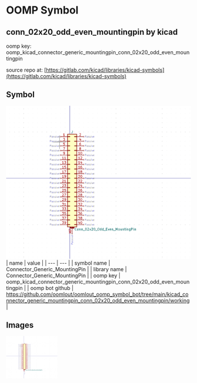 # OOMP Symbol  
## conn_02x20_odd_even_mountingpin  by kicad  
  
oomp key: oomp_kicad_connector_generic_mountingpin_conn_02x20_odd_even_mountingpin  
  
source repo at: [https://gitlab.com/kicad/libraries/kicad-symbols](https://gitlab.com/kicad/libraries/kicad-symbols)  
## Symbol  
  
[![working.png](working_600.png)](working.png)  
| name | value | 
| --- | --- | 
| symbol name | Connector_Generic_MountingPin | 
| library name | Connector_Generic_MountingPin | 
| oomp key | oomp_kicad_connector_generic_mountingpin_conn_02x20_odd_even_mountingpin | 
| oomp bot github | https://github.com/oomlout/oomlout_oomp_symbol_bot/tree/main/kicad_connector_generic_mountingpin_conn_02x20_odd_even_mountingpin/working | 
## Images  
  
[![working.png](working_140.png)](working.png)  
